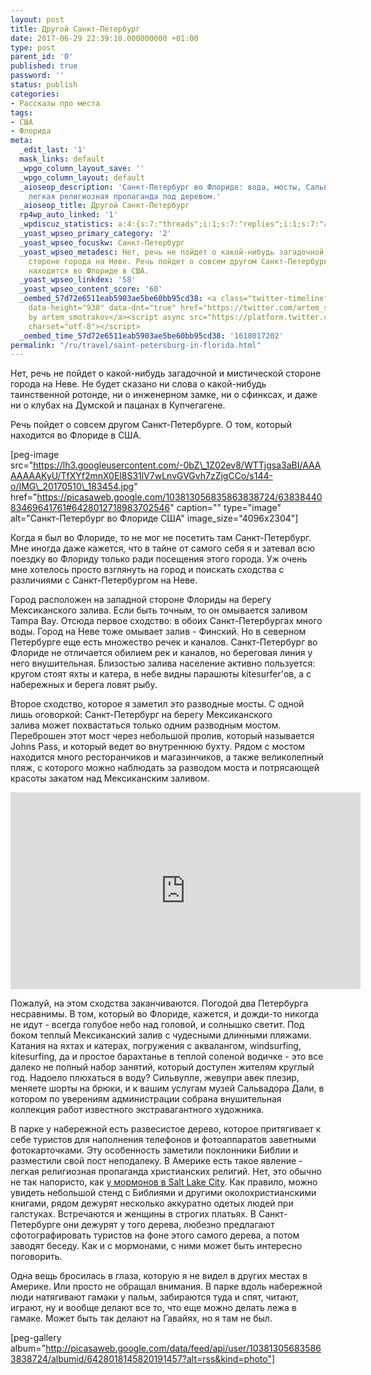 ```yaml
---
layout: post
title: Другой Санкт-Петербург
date: 2017-06-29 22:39:10.000000000 +01:00
type: post
parent_id: '0'
published: true
password: ''
status: publish
categories:
- Рассказы про места
tags:
- США
- Флорида
meta:
  _edit_last: '1'
  mask_links: default
  _wpgo_column_layout_save: ''
  _wpgo_column_layout: default
  _aioseop_description: 'Cанкт-Петербург во Флориде: вода, мосты, Сальвадор Дали и
    легкая религиозная пропаганда под деревом.'
  _aioseop_title: Другой Санкт-Петербург
  rp4wp_auto_linked: '1'
  _wpdiscuz_statistics: a:4:{s:7:"threads";i:1;s:7:"replies";i:1;s:7:"authors";i:2;s:14:"recent_authors";a:2:{i:0;O:8:"stdClass":3:{s:20:"comment_author_email";s:25:"artem.smotrakov@gmail.com";s:14:"comment_author";s:5:"artem";s:7:"user_id";s:1:"1";}i:1;O:8:"stdClass":3:{s:20:"comment_author_email";s:19:"M-m-miracle@mail.ru";s:14:"comment_author";s:14:"Надежда";s:7:"user_id";s:1:"0";}}}
  _yoast_wpseo_primary_category: '2'
  _yoast_wpseo_focuskw: Санкт-Петербург
  _yoast_wpseo_metadesc: Нет, речь не пойдет о какой-нибудь загадочной и мистической
    стороне города на Неве. Речь пойдет о совсем другом Санкт-Петербурге. О том, который
    находится во Флориде в США.
  _yoast_wpseo_linkdex: '58'
  _yoast_wpseo_content_score: '60'
  _oembed_57d72e6511eab5903ae5be60bb95cd38: <a class="twitter-timeline" data-width="625"
    data-height="938" data-dnt="true" href="https://twitter.com/artem_smotrakov?ref_src=twsrc%5Etfw">Tweets
    by artem_smotrakov</a><script async src="https://platform.twitter.com/widgets.js"
    charset="utf-8"></script>
  _oembed_time_57d72e6511eab5903ae5be60bb95cd38: '1618017202'
permalink: "/ru/travel/saint-petersburg-in-florida.html"
---
```

Нет, речь не пойдет о какой-нибудь загадочной и мистической стороне города на Неве. Не будет сказано ни слова о какой-нибудь таинственной ротонде, ни о инженерном замке, ни о сфинксах, и даже ни о клубах на Думской и пацанах в Купчегагене.

Речь пойдет о совсем другом Санкт-Петербурге. О том, который находится во Флориде в США.

[peg-image src="https://lh3.googleusercontent.com/-0bZ\_1Z02ev8/WTTjgsa3aBI/AAAAAAAAKyU/TfXYf2mnX0El8S31lV7wLnvGVGvh7zZjgCCo/s144-o/IMG\_20170510\_183454.jpg" href="https://picasaweb.google.com/103813056835863838724/6383844083469641761#6428012718983702546" caption="" type="image" alt="Cанкт-Петербург во Флориде США" image\_size="4096x2304"]  


Когда я был во Флориде, то не мог не посетить там Санкт-Петербург. Мне иногда даже кажется, что в тайне от самого себя я и затевал всю поездку во Флориду только ради посещения этого города. Уж очень мне хотелось просто взглянуть на город и поискать сходства с различиями с Санкт-Петербургом на Неве.

Город расположен на западной стороне Флориды на берегу Мексиканского залива. Если быть точным, то он омывается заливом Tampa Bay. Отсюда первое сходство: в обоих Санкт-Петербургах много воды. Город на Неве тоже омывает залив - Финский. Но в северном Петербурге еще есть множество речек и каналов. Санкт-Петербург во Флориде не отличается обилием рек и каналов, но береговая линия у него внушительная. Близостью залива население активно пользуется: кругом стоят яхты и катера, в небе видны парашюты kitesurfer'ов, а с набережных и берега ловят рыбу.

Второе сходство, которое я заметил это разводные мосты. С одной лишь оговоркой: Санкт-Петербург на берегу Мексиканского залива&nbsp;может похвастаться только одним разводным мостом. Переброшен этот мост через небольшой пролив, который называется Johns Pass, и который ведет во внутреннюю бухту. Рядом с мостом находится много ресторанчиков и магазинчиков, а также великолепный пляж, с которого можно наблюдать за разводом моста и потрясающей красоты закатом над Мексиканским заливом.

<iframe src="https://www.youtube.com/embed/Uk0RNXatn6Y" width="560" height="315" frameborder="0" allowfullscreen="allowfullscreen"></iframe>

Пожалуй, на этом сходства заканчиваются. Погодой два Петербурга несравнимы. В том, который&nbsp;во Флориде, кажется, и дожди-то никогда не идут - всегда голубое небо над головой, и солнышко светит. Под боком теплый Мексиканский залив с чудесными длинными пляжами. Катания на яхтах и катерах, погружения с аквалангом, windsurfing, kitesurfing, да и простое барахтанье в теплой соленой водичке - это все далеко не полный набор занятий, который доступен жителям круглый год. Надоело плюхаться в воду? Сильвупле, жевупри авек плезир, меняете шорты на брюки, и к вашим услугам музей Сальвадора Дали, в котором по уверениям администрации собрана&nbsp;внушительная коллекция работ известного экстравагантного художника.

В парке у набережной есть развесистое дерево, которое притягивает к себе туристов для наполнения телефонов и фотоаппаратов заветными фотокарточками. Эту особенность заметили поклонники Библии и разместили свой пост неподалеку. В Америке есть такое явление - легкая религиозная пропаганда христианских религий. Нет, это обычно не так напористо, как [у мормонов в Salt Lake City](/travel/salt-lake-city.html). Как правило, можно увидеть небольшой стенд с Библиями и другими околохристианскими книгами, рядом дежурят несколько аккуратно одетых людей при галстуках. Встречаются и женщины в строгих платьях. В Санкт-Петербурге они дежурят у того дерева, любезно предлагают сфотографировать туристов на фоне этого самого дерева, а потом заводят беседу. Как и с мормонами, с ними может быть интересно поговорить.

Одна вещь бросилась в глаза, которую я не видел в других местах в Америке. Или просто не обращал внимания. В парке вдоль набережной люди натягивают гамаки у пальм, забираются туда и спят, читают, играют, ну и вообще делают все то, что еще можно делать лежа в гамаке. Может быть так делают на Гавайях, но я там не был.

[peg-gallery album="http://picasaweb.google.com/data/feed/api/user/103813056835863838724/albumid/6428018145820191457?alt=rss&kind=photo"]

